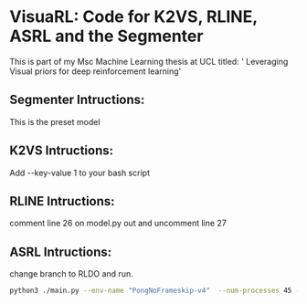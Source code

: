 # VisuaRL: Code for K2VS, RLINE, ASRL and the Segmenter
This is part of my Msc Machine Learning thesis at UCL titled:  ' Leveraging Visual priors for deep reinforcement learning'
## Segmenter Intructions:
This is the preset model
## K2VS Intructions:
Add --key-value 1 to your bash script
## RLINE Intructions:
comment line 26 on model.py out and uncomment line 27
## ASRL Intructions:
change branch to RLDO and run.

```bash
python3 ./main.py --env-name "PongNoFrameskip-v4"  --num-processes 45 --priors 1 --key-value 1 --log-dir logs_spare/Pong_folder/ASRL_SEG/Segm_no_mult_kv-0 --game Pong 
```
